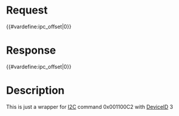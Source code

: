 # Request

{{#vardefine:ipc_offset\|0}}

# Response

{{#vardefine:ipc_offset\|0}}

# Description

This is just a wrapper for [I2C](I2C_Services "wikilink") command
0x001100C2 with [DeviceID](I2C_Registers "wikilink") 3